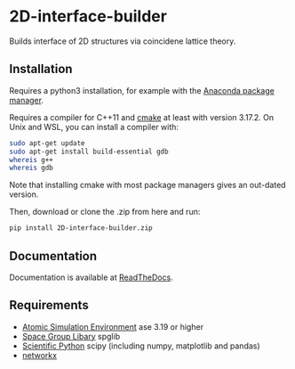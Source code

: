 # 2D-interface-builder

Builds interface of 2D structures via coincidene lattice theory.

## Installation

Requires a python3 installation, for example with the [Anaconda package manager](https://docs.conda.io/projects/conda/en/latest/user-guide/getting-started.html).

Requires a compiler for C++11 and [cmake](https://cmake.org/) at least with version 3.17.2. On Unix and WSL, you can install a compiler with:

```bash
sudo apt-get update
sudo apt-get install build-essential gdb
whereis g++
whereis gdb
```

Note that installing cmake with most package managers gives an out-dated version.

Then, download or clone the .zip from here and run:
```bash
pip install 2D-interface-builder.zip
```

## Documentation

Documentation is available at [ReadTheDocs](https://2d-interface-builder.readthedocs.io/en/latest/).

## Requirements

- [Atomic Simulation Environment](https://wiki.fysik.dtu.dk/ase/) ase 3.19 or higher
- [Space Group Libary](https://atztogo.github.io/spglib/python-spglib.html) spglib
- [Scientific Python](https://www.scipy.org/) scipy (including numpy, matplotlib and pandas)
- [networkx](https://networkx.github.io/documentation/stable/install.html)
